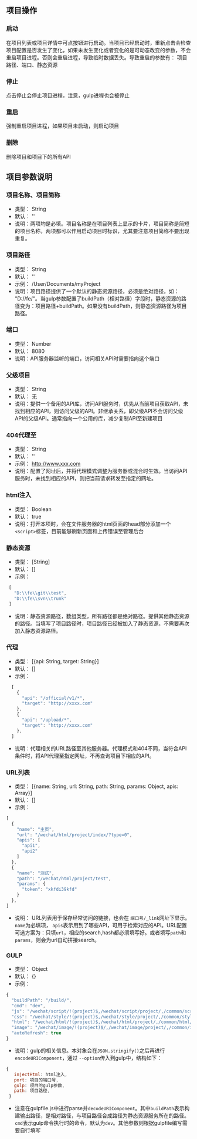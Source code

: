 ## 项目操作
### 启动
  在项目列表或项目详情中可点按钮进行启动。当项目已经启动时，重新点击会检查项目配置是否发生了变化，如果未发生变化或者变化的是可动态改变的参数，不会重启项目进程。否则会重启进程，导致临时数据丢失。导致重启的参数有： 项目路径、端口、静态资源

### 停止
  点击停止会停止项目进程，注意，gulp进程也会被停止

### 重启
  强制重启项目进程，如果项目未启动，则启动项目

### 删除
  删除项目和项目下的所有API


## 项目参数说明

### 项目名称、项目简称
 - 类型： String
 - 默认： ''
 - 说明：两项均是必填。项目名称是在项目列表上显示的卡片，项目简称是简短的项目名称，两项都可以作用启动项目时标识，尤其要注意项目简称不要出现重复。

### 项目路径
 - 类型： String
 - 默认： ''
 - 示例： /User/Documents/myProject
 - 说明：项目路径提供了一个默认的静态资源路径，必须是绝对路径，如： "D://fe/"。当gulp参数配置了buildPath（相对路径）字段时，静态资源的路径变为：项目路径+buildPath。如果没有buildPath，则静态资源路径为项目路径。

### 端口
 - 类型： Number
 - 默认： 8080
 - 说明：API服务器监听的端口，访问相关API时需要指向这个端口

### 父级项目
 - 类型： String
 - 默认： 无
 - 说明：提供一个备用的API库，访问API服务时，优先从当前项目获取API，未找到相应的API，则访问父级的API。非继承关系，即父级API不会访问父级API的父级API。通常指向一个公用的库，减少复制API至新建项目

### 404代理至
 - 类型： String
 - 默认： ''
 - 示例： http://www.xxx.com
 - 说明：配置了网址后，并将代理模式调整为服务器或混合时生效。当访问API服务时，未找到相应的API，则把当前请求转发至指定的网址。

 ### html注入
  - 类型： Boolean
  - 默认： true
  - 说明：打开本项时，会在文件服务器的html页面的head部分添加一个`<script>`标签，目前能够刷新页面和上传错误至管理后台

### 静态资源
 - 类型： [String]
 - 默认： []
 - 示例： 
 ```javascript
  [
    "D:\\fe\\git\\test",
    "D:\\fe\\svn\\trunk"
  ]
 ```
 - 说明：静态资源路径，数组类型，所有路径都是绝对路径。提供其他静态资源的路径。当填写了项目路径时，项目路径已经被加入了静态资源，不需要再次加入静态资源路径。

 ### 代理
 - 类型： [{api: String, target: String}]
 - 默认： []
 - 示例：
```javascript
  [
    {
      "api": "/official/v1/*",
      "target": "http://xxxx.com"
    },
    {
      "api": "/upload/*",
      "target": "http://xxxx.com"
    },
  ]
 ```
 - 说明：代理相关的URL路径至其他服务器。代理模式和404不同，当符合API条件时，将API代理至指定网址，不再查询项目下相应的API。

### URL列表
 - 类型： [{name: String, url: String, path: String, params: Object, apis: Array}]
 - 默认： []
 - 示例：
```javascript
[
  {
    "name": "主页",
    "url": "/wechat/html/project/index/?type=0",
    "apis": [
      "api1",
      "api2"
    ]
  },
  {
    "name": "测试",
    "path": "/wechat/html/project/test",
    "params": {
      "token": "xkfdi39kfd"
    }
  },
]
 ```
 - 说明： URL列表用于保存经常访问的链接，也会在 `端口号/_link`网址下显示。`name`为必填项， `apis`表示用到了哪些API，可用于检索对应的API。URL配置可选方案为：只填`url`，相应的search,hash都必须填写好。或者填写`path`和`params`，则会为url自动拼接search。

### GULP
 - 类型： Object
 - 默认： {}
 - 示例： 
```javascript
{
  "buildPath": "/build/",
  "cmd": "dev",
  "js": "/wechat/script/!(project)$,/wechat/script/project/,/common/script/",
  "css": "/wechat/style/!(project)$,/wechat/style/project/,/common/style/",
  "html": "/wechat/html/!(project)$,/wechat/html/project/,/common/html/",
  "image": "/wechat/image/!(project)$/,/wechat/image/project/,/common/image/",
  "autoRefresh": true
}
 ```
 - 说明：gulp的相关信息。本对象会在`JSON.stringify()`之后再进行`encodeURIComponent`，通过 `--option`传入到gulp中，结构如下：
 ```javascript
 {
    injectHtml: html注入,
    port: 项目的端口号,
    gulp: 项目的gulp参数,
    path: 项目路径,
  }
 ```
  - 注意在gulpfile.js中进行parse并`decodeURIComponent`。其中`buildPath`表示构建输出路径，是相对路径，与项目路径合成路径为静态资源服务所在的路径。 `cmd`表示gulp命令执行时的命令，默认为`dev`。其他参数则根据gulpfile编写需要自行填写